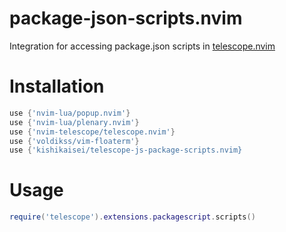 # package-json-scripts.nvim

Integration for accessing package.json scripts in
[telescope.nvim](https://github.com/nvim-telescope/telescope.nvim)


# Installation

```lua
use {'nvim-lua/popup.nvim'}
use {'nvim-lua/plenary.nvim'}
use {'nvim-telescope/telescope.nvim'}
use {'voldikss/vim-floaterm'}
use {'kishikaisei/telescope-js-package-scripts.nvim}
```

# Usage

```lua
require('telescope').extensions.packagescript.scripts()
```
